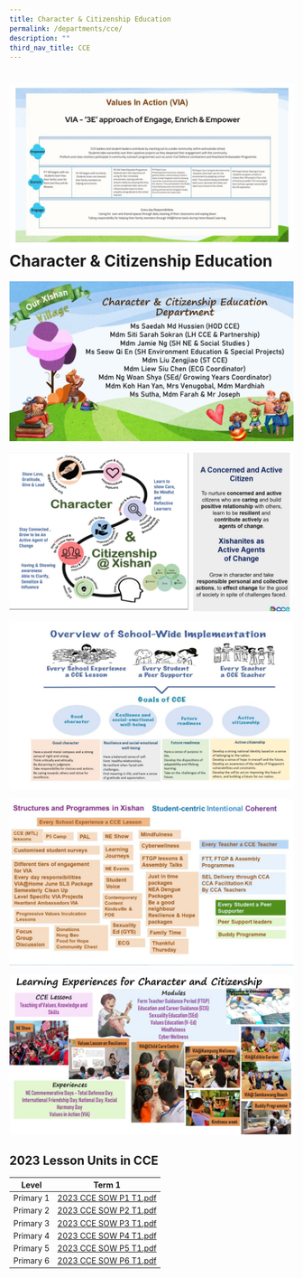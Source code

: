 ```yaml
---
title: Character & Citizenship Education
permalink: /departments/cce/
description: ""
third_nav_title: CCE
---
```

![](/images/cce2023slide5.JPG)
**Character & Citizenship Education**
=====================================
![](/images/cce%202023%20Slide1.jpg)

![](/images/cce%202023%20Slide2.jpg)

![](/images/cce2023slide3.JPG)

![](/images/cce2023slide4.JPG)

![](/images/CCE%20Slide1.jpeg)

2023 Lesson Units in CCE
------------------------
| Level | Term 1 | 
| -------- | -------- |  
|  Primary 1    |    [2023 CCE SOW P1 T1.pdf](https://xishanpri-moe-edu-sg-admin.cwp.sg/qql/slot/u540/cce/2023%20CCE%20SOW%20P1%20T1.pdf)   | 
| Primary 2    |   [2023 CCE SOW P2 T1.pdf](https://xishanpri-moe-edu-sg-admin.cwp.sg/qql/slot/u540/cce/2023%20CCE%20SOW%20P2%20T1.pdf) | 
| Primary 3 |[2023 CCE SOW P3 T1.pdf](https://xishanpri-moe-edu-sg-admin.cwp.sg/qql/slot/u540/cce/2023%20CCE%20SOW%20P3%20T1.pdf)|
| Primary 4 | [2023 CCE SOW P4 T1.pdf](https://xishanpri-moe-edu-sg-admin.cwp.sg/qql/slot/u540/cce/2023%20CCE%20SOW%20P4%20T1.pdf)|
|Primary 5|[2023 CCE SOW P5 T1.pdf](https://xishanpri-moe-edu-sg-admin.cwp.sg/qql/slot/u540/cce/2023%20CCE%20SOW%20P5%20T1.pdf)
|Primary 6|[2023 CCE SOW P6 T1.pdf](https://xishanpri-moe-edu-sg-admin.cwp.sg/qql/slot/u540/cce/2023%20CCE%20SOW%20P6%20T1.pdf)



